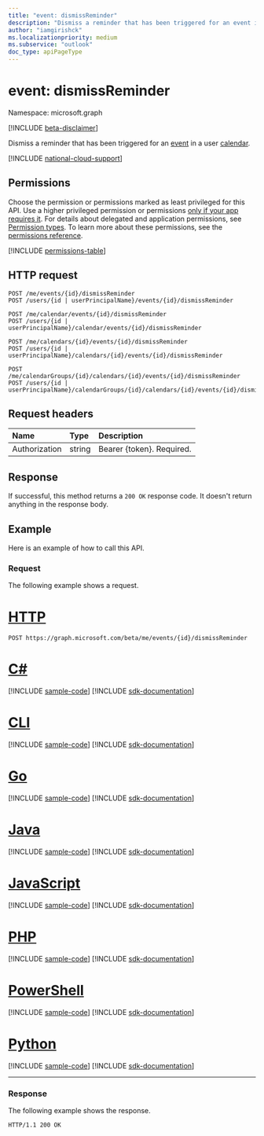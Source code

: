 ```yaml
---
title: "event: dismissReminder"
description: "Dismiss a reminder that has been triggered for an event in a user calendar."
author: "iamgirishck"
ms.localizationpriority: medium
ms.subservice: "outlook"
doc_type: apiPageType
---
```


# event: dismissReminder

Namespace: microsoft.graph

[!INCLUDE [beta-disclaimer](../../includes/beta-disclaimer.md)]

Dismiss a reminder that has been triggered for an [event](../resources/event.md) in a user [calendar](../resources/calendar.md).

[!INCLUDE [national-cloud-support](../../includes/all-clouds.md)]

## Permissions
Choose the permission or permissions marked as least privileged for this API. Use a higher privileged permission or permissions [only if your app requires it](/graph/permissions-overview#best-practices-for-using-microsoft-graph-permissions). For details about delegated and application permissions, see [Permission types](/graph/permissions-overview#permission-types). To learn more about these permissions, see the [permissions reference](/graph/permissions-reference).

<!-- { "blockType": "permissions", "name": "event_dismissreminder" } -->
[!INCLUDE [permissions-table](../includes/permissions/event-dismissreminder-permissions.md)]

## HTTP request
<!-- { "blockType": "ignored" } -->

```http
POST /me/events/{id}/dismissReminder
POST /users/{id | userPrincipalName}/events/{id}/dismissReminder

POST /me/calendar/events/{id}/dismissReminder
POST /users/{id | userPrincipalName}/calendar/events/{id}/dismissReminder

POST /me/calendars/{id}/events/{id}/dismissReminder
POST /users/{id | userPrincipalName}/calendars/{id}/events/{id}/dismissReminder

POST /me/calendarGroups/{id}/calendars/{id}/events/{id}/dismissReminder
POST /users/{id | userPrincipalName}/calendarGroups/{id}/calendars/{id}/events/{id}/dismissReminder
```

## Request headers

| Name       | Type | Description|
|:---------------|:--------|:----------|
| Authorization  | string  | Bearer {token}. Required. |


## Response

If successful, this method returns a `200 OK` response code. It doesn't return anything in the response body.

## Example

Here is an example of how to call this API.

### Request
The following example shows a request.


# [HTTP](#tab/http)
<!-- {
  "blockType": "request",
  "name": "event_dismissreminder"
}-->

```http
POST https://graph.microsoft.com/beta/me/events/{id}/dismissReminder
```

# [C#](#tab/csharp)
[!INCLUDE [sample-code](../includes/snippets/csharp/event-dismissreminder-csharp-snippets.md)]
[!INCLUDE [sdk-documentation](../includes/snippets/snippets-sdk-documentation-link.md)]

# [CLI](#tab/cli)
[!INCLUDE [sample-code](../includes/snippets/cli/event-dismissreminder-cli-snippets.md)]
[!INCLUDE [sdk-documentation](../includes/snippets/snippets-sdk-documentation-link.md)]

# [Go](#tab/go)
[!INCLUDE [sample-code](../includes/snippets/go/event-dismissreminder-go-snippets.md)]
[!INCLUDE [sdk-documentation](../includes/snippets/snippets-sdk-documentation-link.md)]

# [Java](#tab/java)
[!INCLUDE [sample-code](../includes/snippets/java/event-dismissreminder-java-snippets.md)]
[!INCLUDE [sdk-documentation](../includes/snippets/snippets-sdk-documentation-link.md)]

# [JavaScript](#tab/javascript)
[!INCLUDE [sample-code](../includes/snippets/javascript/event-dismissreminder-javascript-snippets.md)]
[!INCLUDE [sdk-documentation](../includes/snippets/snippets-sdk-documentation-link.md)]

# [PHP](#tab/php)
[!INCLUDE [sample-code](../includes/snippets/php/event-dismissreminder-php-snippets.md)]
[!INCLUDE [sdk-documentation](../includes/snippets/snippets-sdk-documentation-link.md)]

# [PowerShell](#tab/powershell)
[!INCLUDE [sample-code](../includes/snippets/powershell/event-dismissreminder-powershell-snippets.md)]
[!INCLUDE [sdk-documentation](../includes/snippets/snippets-sdk-documentation-link.md)]

# [Python](#tab/python)
[!INCLUDE [sample-code](../includes/snippets/python/event-dismissreminder-python-snippets.md)]
[!INCLUDE [sdk-documentation](../includes/snippets/snippets-sdk-documentation-link.md)]

---

### Response
The following example shows the response.

<!-- {
  "blockType": "response",
  "truncated": true
} -->

```http
HTTP/1.1 200 OK
```

<!-- uuid: 8fcb5dbc-d5aa-4681-8e31-b001d5168d79
2015-10-25 14:57:30 UTC -->
<!--
{
  "type": "#page.annotation",
  "description": "event: dismissReminder",
  "keywords": "",
  "section": "documentation",
  "tocPath": "",
  "suppressions": [
  ]
}
-->


